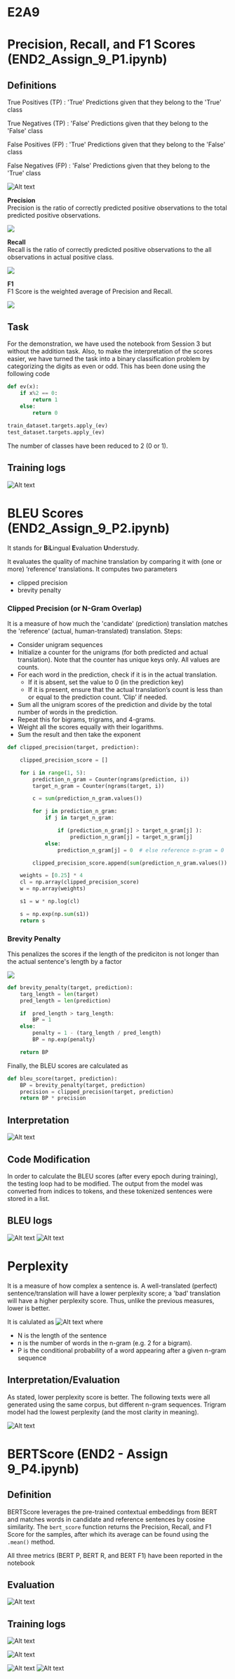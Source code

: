 # E2A9

# Precision, Recall, and F1 Scores (END2_Assign_9_P1.ipynb)

## Definitions

True Positives (TP) : 'True' Predictions given that they belong to the 'True' class

True Negatives (TP) : 'False' Predictions given that they belong to the 'False' class

False Positives (FP) : 'True' Predictions given that they belong to the 'False' class

False Negatives (FP) : 'False' Predictions given that they belong to the 'True' class

![Alt text](confusion-matrix.png)

**Precision**  
Precision is the ratio of correctly predicted positive observations to the total predicted positive observations.

<img src="https://render.githubusercontent.com/render/math?math=\text{Precision} = \frac{TP}{TP %2B FP}">

**Recall**  
 Recall is the ratio of correctly predicted positive observations to the all observations in actual positive class.
 
<img src="https://render.githubusercontent.com/render/math?math=\text{Recall} = \frac{TP}{TP  %2B FN}">

**F1**  
F1 Score is the weighted average of Precision and Recall.

<img src="https://render.githubusercontent.com/render/math?math=\text{F1} = 2 * \frac{\text{Precision} \ * \ \text{Recall}}{\text{Precision} %2B \text{Recall}}">

<!--- 
$$\text{Precision} = \frac{TP}{TP + FP}$$

$\text{Recall} = \frac{TP}{TP + FN}$

$\text{F1} = 2 * \frac{\text{Precision} \ * \ \text{Recall}}{\text{Precision} + \text{Recall}}$
-->


## Task

For the demonstration, we have used the notebook from Session 3 but without the addition task. Also, to make the interpretation of the scores easier, we have turned the task into a binary classification problem by categorizing the digits as even or odd. This has been done using the following code

```python
def ev(x):
	if x%2 == 0:
		return 1
	else:
		return 0
	
train_dataset.targets.apply_(ev)
test_dataset.targets.apply_(ev)
```

The number of classes have been reduced to 2 (0 or 1).

## Training logs
![Alt text](logs.png)

# BLEU Scores (END2_Assign_9_P2.ipynb)

It stands for **B**i**L**ingual **E**valuation **U**nderstudy.

It evaluates the quality of machine translation by comparing it with (one or more) ’reference’ translations. It computes two parameters
- clipped precision
- brevity penalty



### Clipped Precision (or N-Gram Overlap)
It is a measure of how much the 'candidate' (prediction) translation matches the 'reference' (actual, human-translated) translation. Steps:
- Consider unigram sequences
- Initialize a counter for the unigrams (for both predicted and actual translation). Note that the counter has unique keys only. All values are counts.
- For each word in the prediction, check if it is in the actual translation.
  - If it is absent, set the value to 0 (in the prediction key)
  - If it is present, ensure that the actual translation’s count is less than or equal to the prediction count. ’Clip’ if needed.
- Sum all the unigram scores of the prediction and divide by the total number of words in the prediction.
- Repeat this for bigrams, trigrams, and 4-grams.
- Weight all the scores equally with their logarithms.
- Sum the result and then take the exponent

```python
def clipped_precision(target, prediction):

    clipped_precision_score = []

    for i in range(1, 5):
        prediction_n_gram = Counter(ngrams(prediction, i))  
        target_n_gram = Counter(ngrams(target, i))  

        c = sum(prediction_n_gram.values())  

        for j in prediction_n_gram:  
            if j in target_n_gram: 

                if (prediction_n_gram[j] > target_n_gram[j] ):  
                    prediction_n_gram[j] = target_n_gram[j]  
            else:
                prediction_n_gram[j] = 0  # else reference n-gram = 0

        clipped_precision_score.append(sum(prediction_n_gram.values()) / c)

    weights = [0.25] * 4
    cl = np.array(clipped_precision_score)
    w = np.array(weights)

    s1 = w * np.log(cl)

    s = np.exp(np.sum(s1))
    return s
```

### Brevity Penalty
This penalizes the scores if the length of the prediciton is not longer than the actual sentence's length by a factor
<!--- 
$\text{BP} =\exp\bigg(1 - \frac{\text{actual length}}{\text{prediction length}}\bigg)$
-->
<img src="https://render.githubusercontent.com/render/math?math=\text{BP} =\exp\bigg(1 - \frac{\text{actual length}}{\text{prediction length}}\bigg)">

```python
def brevity_penalty(target, prediction):
    targ_length = len(target)
    pred_length = len(prediction)

    if  pred_length > targ_length:
        BP = 1
    else:
        penalty = 1 - (targ_length / pred_length)
        BP = np.exp(penalty)

    return BP
```

Finally, the BLEU scores are calculated as 

```python
def bleu_score(target, prediction):
    BP = brevity_penalty(target, prediction)
    precision = clipped_precision(target, prediction)
    return BP * precision
```


## Interpretation
![Alt text](bleu_interp.png)

## Code Modification
In order to calculate the BLEU scores (after every epoch during training), the testing loop had to be modified. The output from the model was converted from indices to tokens, and these tokenized sentences were stored in a list.

## BLEU logs
![Alt text](logs2.png)
![Alt text](bleu.png)

# Perplexity

It is a measure of how complex a sentence is. A well-translated (perfect) sentence/translation will have a lower perplexity score; a 'bad' translation will have a higher perplexity score. Thus, unlike the previous measures, lower is better.

It is calulated as 
![Alt text](perp.png)
where
- N is the length of the sentence
- n is the number of words in the n-gram (e.g. 2 for a bigram).
- P is the conditional probability of a word appearing after a given n-gram sequence


## Interpretation/Evaluation
As stated, lower perplexity score is better. The following texts were all generated using the same corpus, but different n-gram sequences. Trigram model had the lowest perplexity (and the most clarity in meaning).

![Alt text](perp_eval.png)

# BERTScore (END2 - Assign 9_P4.ipynb)

## Definition
BERTScore leverages the pre-trained contextual embeddings from BERT and matches words in candidate and reference sentences by cosine similarity. The `bert_score` function returns the Precision, Recall, and F1 Score for the samples, after which its average can be found using the `.mean()` method. 

All three metrics (BERT P, BERT R, and BERT F1) have been reported in the notebook
## Evaluation
![Alt text](bert_score.png)

## Training logs
![Alt text](logs4.png)

![Alt text](p4.png)

![Alt text](r4.png)
![Alt text](f14.png)
